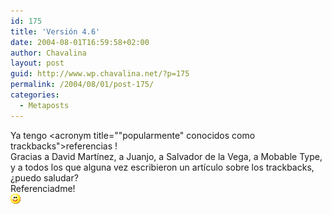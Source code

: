 ```yaml
---
id: 175
title: 'Versión 4.6'
date: 2004-08-01T16:59:58+02:00
author: Chavalina
layout: post
guid: http://www.wp.chavalina.net/?p=175
permalink: /2004/08/01/post-175/
categories:
  - Metaposts
---
```

Ya tengo <acronym title=""popularmente" conocidos como trackbacks">referencias</acronym> !  
Gracias a David Martínez, a Juanjo, a Salvador de la Vega, a Mobable Type, y a todos los que alguna vez escribieron un artículo sobre los trackbacks, &iquest;puedo saludar?  
Referenciadme!  
![emo](/imagenes/emoticonos/sonrisa.gif)